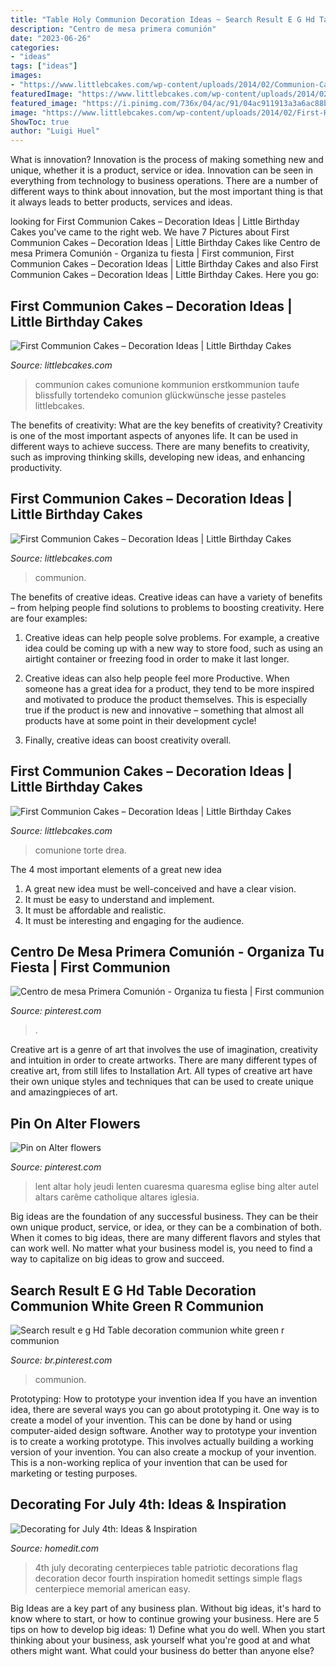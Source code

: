 ```yaml
---
title: "Table Holy Communion Decoration Ideas ~ Search Result E G Hd Table Decoration Communion White Green R Communion"
description: "Centro de mesa primera comunión"
date: "2023-06-26"
categories:
- "ideas"
tags: ["ideas"]
images:
- "https://www.littlebcakes.com/wp-content/uploads/2014/02/Communion-Cakes.jpg"
featuredImage: "https://www.littlebcakes.com/wp-content/uploads/2014/02/First-Communion-Cake-Designs-806x1024.jpg"
featured_image: "https://i.pinimg.com/736x/04/ac/91/04ac911913a3a6ac88b6b5dff6ecb752.jpg"
image: "https://www.littlebcakes.com/wp-content/uploads/2014/02/First-Holy-Communion-Cakes.jpg"
ShowToc: true
author: "Luigi Huel"
---
```



What is innovation?
Innovation is the process of making something new and unique, whether it is a product, service or idea. Innovation can be seen in everything from technology to business operations. There are a number of different ways to think about innovation, but the most important thing is that it always leads to better products, services and ideas.

	

		
looking for First Communion Cakes – Decoration Ideas | Little Birthday Cakes you've came to the right web. We have 7 Pictures about First Communion Cakes – Decoration Ideas | Little Birthday Cakes like Centro de mesa Primera Comunión - Organiza tu fiesta | First communion, First Communion Cakes – Decoration Ideas | Little Birthday Cakes and also First Communion Cakes – Decoration Ideas | Little Birthday Cakes. Here you go:
		
    
## First Communion Cakes – Decoration Ideas | Little Birthday Cakes

<img loading=lazy src="https://www.littlebcakes.com/wp-content/uploads/2014/02/First-Holy-Communion-Cakes.jpg" onerror="this.onerror=null;this.src='https://tse4.mm.bing.net/th?id=OIP.0KVVOoK9zQZyDnKkmjfktwHaIj&amp;pid=15.1';" alt="First Communion Cakes – Decoration Ideas | Little Birthday Cakes">

_Source: littlebcakes.com_

>communion cakes comunione kommunion erstkommunion taufe blissfully tortendeko comunion glückwünsche jesse pasteles littlebcakes. 

	

The benefits of creativity: What are the key benefits of creativity?
Creativity is one of the most important aspects of anyones life. It can be used in different ways to achieve success. There are many benefits to creativity, such as improving thinking skills, developing new ideas, and enhancing productivity.

    
## First Communion Cakes – Decoration Ideas | Little Birthday Cakes

<img loading=lazy src="https://www.littlebcakes.com/wp-content/uploads/2014/02/First-Communion-Cake-Designs-806x1024.jpg" onerror="this.onerror=null;this.src='https://tse3.mm.bing.net/th?id=OIP.d1G84kCMJqXZQuSxnioDyQHaJa&amp;pid=15.1';" alt="First Communion Cakes – Decoration Ideas | Little Birthday Cakes">

_Source: littlebcakes.com_

>communion. 

	

The benefits of creative ideas.
Creative ideas can have a variety of benefits – from helping people find solutions to problems to boosting creativity. Here are four examples:
1. Creative ideas can help people solve problems. For example, a creative idea could be coming up with a new way to store food, such as using an airtight container or freezing food in order to make it last longer.

2. Creative ideas can also help people feel more Productive. When someone has a great idea for a product, they tend to be more inspired and motivated to produce the product themselves. This is especially true if the product is new and innovative – something that almost all products have at some point in their development cycle!

3. Finally, creative ideas can boost creativity overall.

    
## First Communion Cakes – Decoration Ideas | Little Birthday Cakes

<img loading=lazy src="https://www.littlebcakes.com/wp-content/uploads/2014/02/Communion-Cakes.jpg" onerror="this.onerror=null;this.src='https://tse4.mm.bing.net/th?id=OIP.8XjSr_WEnpDZRixO7u2PoAHaFS&amp;pid=15.1';" alt="First Communion Cakes – Decoration Ideas | Little Birthday Cakes">

_Source: littlebcakes.com_

>comunione torte drea. 

	

The 4 most important elements of a great new idea
1. A great new idea must be well-conceived and have a clear vision.
2. It must be easy to understand and implement.
3. It must be affordable and realistic.
4. It must be interesting and engaging for the audience.

    
## Centro De Mesa Primera Comunión - Organiza Tu Fiesta | First Communion

<img loading=lazy src="https://i.pinimg.com/736x/2f/1c/35/2f1c35c3c47027c0e24a58c1b1ce51d5.jpg" onerror="this.onerror=null;this.src='https://tse1.mm.bing.net/th?id=OIP.Phr42_ot8nDJUdzHJEDu0QHaJ3&amp;pid=15.1';" alt="Centro de mesa Primera Comunión - Organiza tu fiesta | First communion">

_Source: pinterest.com_

>. 

	

Creative art is a genre of art that involves the use of imagination, creativity and intuition in order to create artworks. There are many different types of creative art, from still lifes to Installation Art. All types of creative art have their own unique styles and techniques that can be used to create unique and amazingpieces of art.

    
## Pin On Alter Flowers

<img loading=lazy src="https://i.pinimg.com/736x/04/ac/91/04ac911913a3a6ac88b6b5dff6ecb752.jpg" onerror="this.onerror=null;this.src='https://tse3.mm.bing.net/th?id=OIP.RVuStGTLx3lKc-4rwSi7VgHaJ3&amp;pid=15.1';" alt="Pin on Alter flowers">

_Source: pinterest.com_

>lent altar holy jeudi lenten cuaresma quaresma eglise bing alter autel altars carême catholique altares iglesia. 

	

Big ideas are the foundation of any successful business. They can be their own unique product, service, or idea, or they can be a combination of both. When it comes to big ideas, there are many different flavors and styles that can work well. No matter what your business model is, you need to find a way to capitalize on big ideas to grow and succeed.

    
## Search Result E G Hd Table Decoration Communion White Green R Communion

<img loading=lazy src="https://i.pinimg.com/736x/74/7f/42/747f42838b7935aae3ec09809c60a4e9.jpg" onerror="this.onerror=null;this.src='https://tse3.mm.bing.net/th?id=OIP.JLONClkGXRQ-GhR6MS4DoAHaJ3&amp;pid=15.1';" alt="Search result e g Hd Table decoration communion white green r communion">

_Source: br.pinterest.com_

>communion. 

	

Prototyping: How to prototype your invention idea
If you have an invention idea, there are several ways you can go about prototyping it. One way is to create a model of your invention. This can be done by hand or using computer-aided design software. Another way to prototype your invention is to create a working prototype. This involves actually building a working version of your invention. You can also create a mockup of your invention. This is a non-working replica of your invention that can be used for marketing or testing purposes.

    
## Decorating For July 4th: Ideas &amp; Inspiration

<img loading=lazy src="http://cdn.homedit.com/wp-content/uploads/2013/06/15438-July-4th-Decor.jpg" onerror="this.onerror=null;this.src='https://tse4.mm.bing.net/th?id=OIP.Gt4FOYYYvrMTowM-hNFKpwHaLI&amp;pid=15.1';" alt="Decorating for July 4th: Ideas &amp; Inspiration">

_Source: homedit.com_

>4th july decorating centerpieces table patriotic decorations flag decoration decor fourth inspiration homedit settings simple flags centerpiece memorial american easy. 

	

Big Ideas are a key part of any business plan. Without big ideas, it's hard to know where to start, or how to continue growing your business. Here are 5 tips on how to develop big ideas: 1) Define what you do well. When you start thinking about your business, ask yourself what you're good at and what others might want. What could your business do better than anyone else?

